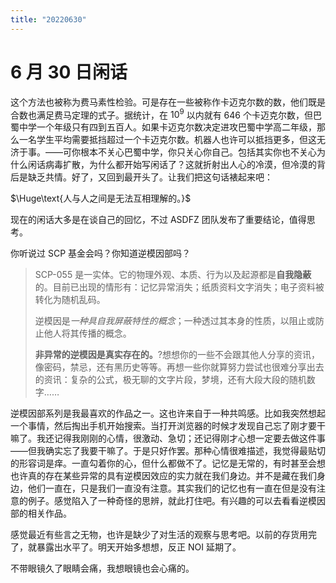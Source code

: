 ```yaml
---
title: "20220630"
---
```

6 月 30 日闲话
===

这个方法也被称为费马素性检验。可是存在一些被称作卡迈克尔数的数，他们既是合数也满足费马定理的式子。据统计，在 $10^9$ 以内就有 $646$ 个卡迈克尔数，但巴蜀中学一个年级只有四到五百人。如果卡迈克尔数决定进攻巴蜀中学高二年级，那么一名学生平均需要抵挡超过一个卡迈克尔数。机器人也许可以抵挡更多，但这无济于事。——可你根本不关心巴蜀中学，你只关心你自己。包括其实你也不关心为什么闲话病毒扩散，为什么都开始写闲话了？这就折射出人心的冷漠，但冷漠的背后是缺乏共情。好了，又回到最开头了。让我们把这句话裱起来吧：

$\Huge\text{人与人之间是无法互相理解的。}$

现在的闲话大多是在谈自己的回忆，不过 ASDFZ 团队发布了重要结论，值得思考。

你听说过 SCP 基金会吗？你知道逆模因部吗？

> SCP-055 是一实体。它的物理外观、本质、行为以及起源都是**自我隐蔽**的。目前已出现的情形有：记忆异常消失；纸质资料文字消失；电子资料被转化为随机乱码。
> 
> 逆模因是*一种具自我屏蔽特性的概念*；一种透过其本身的性质，以阻止或防止他人将其传播的概念。
> 
> **非异常的逆模因是真实存在的。**?想想你的一些不会跟其他人分享的资讯，像密码，禁忌，还有黑历史等等。再想一些你就算努力尝试也很难分享出去的资讯：复杂的公式，极无聊的文字片段，梦境，还有大段大段的随机数字……

逆模因部系列是我最喜欢的作品之一。这也许来自于一种共鸣感。比如我突然想起一个事情，然后掏出手机开始搜索。当打开浏览器的时候才发现自己忘了刚才要干嘛了。我还记得我刚刚的心情，很激动、急切；还记得刚才心想一定要去做这件事——但我确实忘了我要干嘛了。于是只好作罢。那种心情很难描述，我觉得最贴切的形容词是痒。一直勾着你的心，但什么都做不了。记忆是无常的，有时甚至会想也许真的存在某些异常的具有逆模因效应的实力就在我们身边。并不是藏在我们身边，他们一直在，只是我们一直没有注意。其实我们的记忆也有一直在但是没有注意的例子。感觉陷入了一种奇怪的思辨，就此打住吧。有兴趣的可以去看看逆模因部的相关作品。

感觉最近有些言之无物，也许是缺少了对生活的观察与思考吧。以前的存货用完了，就暴露出水平了。明天开始多想想，反正 NOI 延期了。

不带眼镜久了眼睛会痛，我想眼镜也会心痛的。
